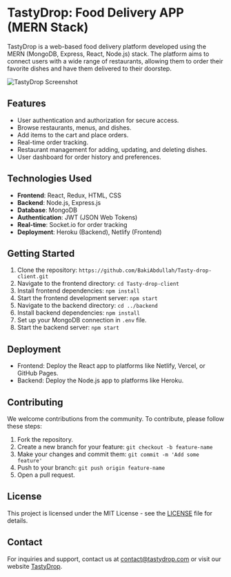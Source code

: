 # TastyDrop: Food Delivery APP (MERN Stack)

TastyDrop is a web-based food delivery platform developed using the MERN (MongoDB, Express, React, Node.js) stack. The platform aims to connect users with a wide range of restaurants, allowing them to order their favorite dishes and have them delivered to their doorstep.

![TastyDrop Screenshot](Tasty-Drop.png)

## Features

- User authentication and authorization for secure access.
- Browse restaurants, menus, and dishes.
- Add items to the cart and place orders.
- Real-time order tracking.
- Restaurant management for adding, updating, and deleting dishes.
- User dashboard for order history and preferences.

## Technologies Used

- **Frontend**: React, Redux, HTML, CSS
- **Backend**: Node.js, Express.js
- **Database**: MongoDB
- **Authentication**: JWT (JSON Web Tokens)
- **Real-time**: Socket.io for order tracking
- **Deployment**: Heroku (Backend), Netlify (Frontend)

## Getting Started

1. Clone the repository: `https://github.com/BakiAbdullah/Tasty-drop-client.git`
2. Navigate to the frontend directory: `cd Tasty-drop-client`
3. Install frontend dependencies: `npm install`
4. Start the frontend development server: `npm start`
5. Navigate to the backend directory: `cd ../backend`
6. Install backend dependencies: `npm install`
7. Set up your MongoDB connection in `.env` file.
8. Start the backend server: `npm start`

## Deployment

- Frontend: Deploy the React app to platforms like Netlify, Vercel, or GitHub Pages.
- Backend: Deploy the Node.js app to platforms like Heroku.

## Contributing

We welcome contributions from the community. To contribute, please follow these steps:

1. Fork the repository.
2. Create a new branch for your feature: `git checkout -b feature-name`
3. Make your changes and commit them: `git commit -m 'Add some feature'`
4. Push to your branch: `git push origin feature-name`
5. Open a pull request.

## License

This project is licensed under the MIT License - see the [LICENSE](LICENSE) file for details.

## Contact

For inquiries and support, contact us at contact@tastydrop.com or visit our website [TastyDrop](https://tasty-drops.web.app/).
